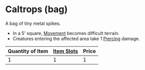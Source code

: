 # Caltrops (bag)

A bag of tiny metal spikes. 
- In a 5’ square, [Movement](../../Game%20Procedures/Movement.md) becomes difficult terrain. 
- Creatures entering the affected area take 1 [Piercing](../../Damage%20Types/Piercing.md) damage.

| Quantity of Item | [Item Slots](../../../../../Player%20Characters/Derived%20Statistics/Item%20Slots.md) | Price |
| ---------------- | ------------------------------------------------------------------------------------- | ----- |
| 1                | 1                                                                                     | 1     |
